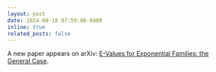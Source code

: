 ```yaml
---
layout: post
date: 2024-09-18 07:59:00-0400
inline: true
related_posts: false
---
```


A new paper appears on arXiv: [E-Values for Exponential Families: the General Case](https://arxiv.org/abs/2409.11134v1).
